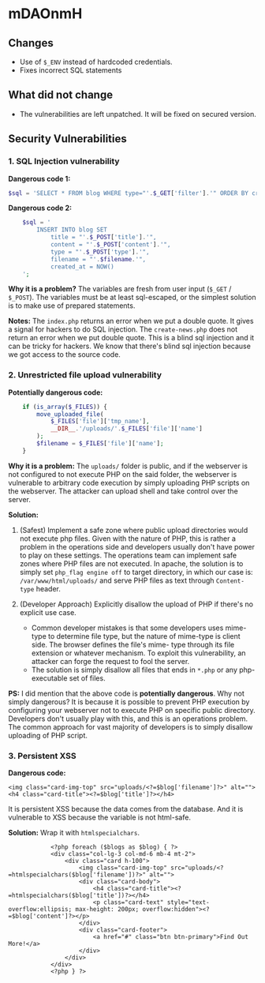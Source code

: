 # mDAOnmH

## Changes

* Use of `$_ENV` instead of hardcoded credentials.
* Fixes incorrect SQL statements

## What did not change

* The vulnerabilities are left unpatched. It will be fixed on secured version.

## Security Vulnerabilities

### 1. SQL Injection vulnerability

**Dangerous code 1:**
``` php
$sql = 'SELECT * FROM blog WHERE type="'.$_GET['filter'].'" ORDER BY created_at DESC;';
```

**Dangerous code 2:**
``` php
    $sql = '
        INSERT INTO blog SET
            title = "'.$_POST['title'].'",
            content = "'.$_POST['content'].'",
            type = "'.$_POST['type'].'",
            filename = "'.$filename.'",
            created_at = NOW()
    ';
```

**Why it is a problem?**
The variables are fresh from user  input  (`$_GET` / `$_POST`).  The  variables  must  be  at  least
sql-escaped, or the simplest solution is to make use of prepared statements.

**Notes:**
The `index.php` returns an error when we put a double quote. It gives a signal for hackers to do SQL
injection. The `create-news.php` does not return an error when we put double quote. This is a  blind
sql injection and it can be tricky for hackers. We know that there's blind sql injection because  we
got access to the source code.

### 2. Unrestricted file upload vulnerability

**Potentially dangerous code:**
``` php
    if (is_array($_FILES)) {
        move_uploaded_file(
            $_FILES['file']['tmp_name'],
            __DIR__.'/uploads/'.$_FILES['file']['name']
        );
        $filename = $_FILES['file']['name'];
    }
```

**Why it is a problem:**
The `uploads/` folder is public, and if the webserver is not configured to not execute  PHP  on  the
said folder, the webserver is vulnerable to arbitrary code execution by simply uploading PHP scripts
on the webserver. The attacker can upload shell and take control over the server.

**Solution:**
1. (Safest) Implement a safe zone where public upload directories would not execute php files.
   Given with the nature of PHP, this is rather a problem in  the  operations  side  and  developers
   usually don't have power to play on these settings. The operations team can implement safe  zones
   where PHP files are not executed. In apache, the solution is to simply set  `php_flag engine off`
   to target  directory, in which our case is: `/var/www/html/uploads/` and serve PHP files as  text
   through `Content-type` header.
   
2. (Developer Approach) Explicitly disallow the upload of PHP if there's no explicit use case.
   * Common developer mistakes is that some developers uses mime-type to determine  file  type,  but
     the nature of mime-type is client side. The browser defines the file's mime- type  through  its
     file extension or whatever mechanism. To exploit this vulnerability, an attacker can forge  the
     request to fool the server.
   * The solution is simply disallow all files that ends in `*.php` or  any  php-executable  set  of
     files.

**PS:**
I did mention that the above code is **potentially dangerous**. Why  not  simply  dangerous?  It  is
because it is possible to prevent PHP execution by configuring your webserver not to execute PHP  on
specific public directory. Developers don't usually play  with  this,  and  this  is  an  operations
problem. The common approach for vast majority of developers is to simply disallow uploading of  PHP
script.

### 3. Persistent XSS

**Dangerous code:**
``` html+php
<img class="card-img-top" src="uploads/<?=$blog['filename']?>" alt="">
<h4 class="card-title"><?=$blog['title']?></h4>
```

It is persistent XSS because the data comes from the database. And it is vulnerable to  XSS  because
the variable is not html-safe.

**Solution:**
Wrap it with `htmlspecialchars`.

``` html+php
            <?php foreach ($blogs as $blog) { ?>
            <div class="col-lg-3 col-md-6 mb-4 mt-2">
                <div class="card h-100">
                    <img class="card-img-top" src="uploads/<?=htmlspecialchars($blog['filename'])?>" alt="">
                    <div class="card-body">
                        <h4 class="card-title"><?=htmlspecialchars($blog['title'])?></h4>
                        <p class="card-text" style="text-overflow:ellipsis; max-height: 200px; overflow:hidden"><?=$blog['content']?></p>
                    </div>
                    <div class="card-footer">
                        <a href="#" class="btn btn-primary">Find Out More!</a>
                    </div>
                </div>
            </div>
            <?php } ?>
```
